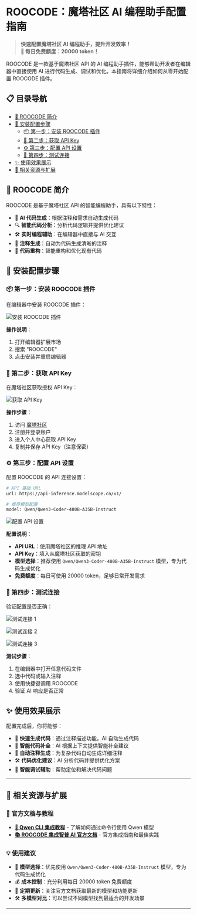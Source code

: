 # ROOCODE：魔塔社区 AI 编程助手配置指南

> **快速配置魔塔社区 AI 编程助手，提升开发效率！**  
> **🎁 每日免费额度：20000 token！**

ROOCODE 是一款基于魔塔社区 API 的 AI 编程助手插件，能够帮助开发者在编辑器中直接使用 AI 进行代码生成、调试和优化。本指南将详细介绍如何从零开始配置 ROOCODE 插件。

## 📋 目录导航

- [🎯 ROOCODE 简介](#roocode-简介)
- [🔧 安装配置步骤](#安装配置步骤)
  - [📦 第一步：安装 ROOCODE 插件](#第一步安装-roocode-插件)
  - [🔑 第二步：获取 API Key](#第二步获取-api-key)
  - [⚙️ 第三步：配置 API 设置](#第三步配置-api-设置)
  - [🧪 第四步：测试连接](#第四步测试连接)
- [✨ 使用效果展示](#使用效果展示)
- [🔗 相关资源与扩展](#相关资源与扩展)

## 🎯 ROOCODE 简介

ROOCODE 是基于魔塔社区 API 的智能编程助手，具有以下特性：

- 🤖 **AI 代码生成**：根据注释和需求自动生成代码
- 🔍 **智能代码分析**：分析代码逻辑并提供优化建议
- 🛠️ **实时编程辅助**：在编辑器中直接与 AI 交互
- 📝 **注释生成**：自动为代码生成清晰的注释
- 🔧 **代码重构**：智能重构和优化现有代码

## 🔧 安装配置步骤

### 📦 第一步：安装 ROOCODE 插件

在编辑器中安装 ROOCODE 插件：

![安装 ROOCODE 插件](https://i0.hdslb.com/bfs/openplatform/07aa9e7a105f8629e4687cb7dc61d32d2f4e3ab6.png@1e_1c.webp)

**操作说明**：
1. 打开编辑器扩展市场
2. 搜索 "ROOCODE"
3. 点击安装并重启编辑器

### 🔑 第二步：获取 API Key

在魔塔社区获取授权 API Key：

![获取 API Key](https://i0.hdslb.com/bfs/openplatform/1f89e377fbe46d88ba86a90fe1a990a3aa3c8985.png@1e_1c.webp)

**操作步骤**：
1. 访问 [魔塔社区](https://modelscope.cn/)
2. 注册并登录账户
3. 进入个人中心获取 API Key
4. 复制并保存 API Key（注意保密）

### ⚙️ 第三步：配置 API 设置

配置 ROOCODE 的 API 连接设置：

```bash
# API 基础 URL
url: https://api-inference.modelscope.cn/v1/

# 推荐模型配置
model: Qwen/Qwen3-Coder-480B-A35B-Instruct
```

![配置 API 设置](https://i0.hdslb.com/bfs/openplatform/9db2eabbc9fbb4ce79096ebc64da5f86799de005.png@1e_1c.webp)

**配置说明**：
- **API URL**：使用魔塔社区的推理 API 地址
- **API Key**：填入从魔塔社区获取的密钥
- **模型选择**：推荐使用 `Qwen/Qwen3-Coder-480B-A35B-Instruct` 模型，专为代码生成优化
- **免费额度**：每日可使用 20000 token，足够日常开发需求

### 🧪 第四步：测试连接

验证配置是否正确：

![测试连接 1](https://i0.hdslb.com/bfs/openplatform/8fc6e484e0d71d3f0488696618210a5b8629807f.png@1e_1c.webp)

![测试连接 2](https://i0.hdslb.com/bfs/openplatform/274b1d0b658fc6e2d8b21dd4ded4eff6f7c18616.png@1e_1c.webp)

![测试连接 3](https://i0.hdslb.com/bfs/openplatform/d4bab4dd9a3715d87cc3dbd673596d1bccb493cd.png@1e_1c.webp)

**测试步骤**：
1. 在编辑器中打开任意代码文件
2. 选中代码或输入注释
3. 使用快捷键调用 ROOCODE
4. 验证 AI 响应是否正常

## ✨ 使用效果展示

配置完成后，你将能够：

- 🚀 **快速生成代码**：通过注释描述功能，AI 自动生成代码
- 🔧 **智能代码补全**：AI 根据上下文提供智能补全建议
- 📖 **自动注释生成**：为复杂代码自动生成详细注释
- 🛠️ **代码优化建议**：AI 分析代码并提供优化方案
- 🐛 **智能调试辅助**：帮助定位和解决代码问题

---
## 🔗 相关资源与扩展

### 📖 官方文档与教程

- **[🤖 Qwen CLI 集成教程](https://mp.weixin.qq.com/s/y8p-5dSKSN2zwrwYRA59cQ)** - 了解如何通过命令行使用 Qwen 模型
- **[📚 ROOCODE 集成智普 AI 官方文档](https://docs.bigmodel.cn/cn/guide/develop/roo#roo-code)** - 官方集成指南和最佳实践

### 💡 使用建议

- 🎯 **模型选择**：优先使用 `Qwen/Qwen3-Coder-480B-A35B-Instruct` 模型，专为代码生成优化
- 💰 **成本控制**：充分利用每日 20000 token 免费额度
- 🔄 **定期更新**：关注官方文档获取最新的模型和功能更新
- 🛠️ **多模型对比**：可以尝试不同模型找到最适合的开发场景

---




